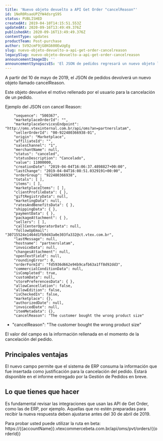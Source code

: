 ```yaml
---
title: 'Nuevo objeto devuelto a API Get Order "cancelReason"'
id: 1NeR0RsaoUPZYW4dsrgS9S
status: PUBLISHED
createdAt: 2019-04-10T14:15:51.553Z
updatedAt: 2020-09-16T13:49:49.376Z
publishedAt: 2020-09-16T13:49:49.376Z
contentType: updates
productTeam: Post-purchase
author: 5V92cmF9jG8KG600EwUgEg
slug: nuevo-objeto-devuelto-a-api-get-order-cancelreason
legacySlug: nuevo-objeto-devuelto-a-api-get-order-cancelreason
announcementImageID: ''
announcementSynopsisES: 'El JSON de pedidos regresará un nuevo objeto llamado cancelReason.'
---
```


A partir del 10 de mayo de 2019, el JSON de pedidos devolverá un nuevo objeto llamado cancelReason.

Este objeto devuelve el motivo rellenado por el usuario para la cancelación de un pedido.

Ejemplo del JSON con cancel Reason:
```  "orderId": "922480366938-01",
    "sequence": "500367",
    "marketplaceOrderId": "",
    "marketplaceServicesEndpoint": "http://oms.vtexinternal.com.br/api/oms?an=partnerslatam",
    "sellerOrderId": "00-922480366938-01",
    "origin": "Marketplace",
    "affiliateId": "",
    "salesChannel": "1",
    "merchantName": null,
    "status": "canceled",
    "statusDescription": "Cancelado",
    "value": 11000000,
    "creationDate": "2019-04-04T16:06:37.4898827+00:00",
    "lastChange": "2019-04-04T16:08:51.0329191+00:00",
    "orderGroup": "922480366938",
    "totals": [ ],
    "items": [ ],
    "marketplaceItems": [ ],
    "clientProfileData": { },
    "giftRegistryData": null,
    "marketingData": null,
    "ratesAndBenefitsData": { },
    "shippingData": { },
    "paymentData": { },
    "packageAttachment": { },
    "sellers": [ ],
    "callCenterOperatorData": null,
    "followUpEmail": "30715524e1464d1fb9d43a0e303fa332@ct.vtex.com.br",
    "lastMessage": null,
    "hostname": "partnerslatam",
    "invoiceData": null,
    "changesAttachment": null,
    "openTextField": null,
    "roundingError": 0,
    "orderFormId": "fd5936d662e94b9cafb63a1ff8d92dd3",
    "commercialConditionData": null,
    "isCompleted": true,
    "customData": null,
    "storePreferencesData": { },
    "allowCancellation": false,
    "allowEdition": false,
    "isCheckedIn": false,
    "marketplace": {},
    "authorizedDate": null,
    "invoicedDate": null,
    "itemMetadata": {},
    "cancelReason": "The customer bought the wrong product size"
```

* "cancelReason": "The customer bought the wrong product size"  

El valor del campo es la información rellenada en el momento de la cancelación del pedido.

## Principales ventajas
El nuevo campo permite que el sistema de ERP consuma la información que fue insertada como justificación para la cancelación del pedido. Estará disponible en el informe entregado por la Gestión de Pedidos en breve.

## Lo que tienes que hacer 
Es fundamental revisar las integraciones que usan las API de Get Order, como las de ERP, por ejemplo. Aquellas que no estén preparadas para recibir la nueva respuesta deben ajustarse antes del 30 de abril de 2019.

Para probar usted puede utilizar la ruta en beta:
https://{{accountName}}.vtexcommercebeta.com.br/api/oms/pvt/orders/{{orderId}}
